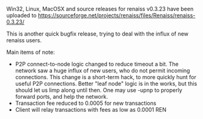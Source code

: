 Win32, Linux, MacOSX and source releases for renaiss v0.3.23 have been uploaded to
https://sourceforge.net/projects/renaiss/files/Renaiss/renaiss-0.3.23/

This is another quick bugfix release, trying to deal with the influx of new renaiss users.

Main items of note:

* P2P connect-to-node logic changed to reduce timeout a bit.  The network saw a huge influx of new users, who do not permit incoming connections.  This change is a short-term hack, to more quickly hunt for useful P2P connections.  Better "leaf node" logic is in the works, but this should let us limp along until then.  One may use -upnp to properly forward ports, and help the network.
* Transaction fee reduced to 0.0005 for new transactions
* Client will relay transactions with fees as low as 0.0001 REN
